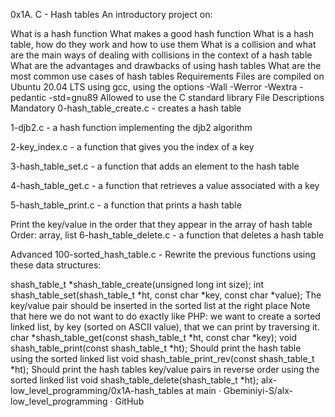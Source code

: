 0x1A. C - Hash tables
An introductory project on:

What is a hash function
What makes a good hash function
What is a hash table, how do they work and how to use them
What is a collision and what are the main ways of dealing with collisions in the context of a hash table
What are the advantages and drawbacks of using hash tables
What are the most common use cases of hash tables
Requirements
Files are compiled on Ubuntu 20.04 LTS using gcc, using the options -Wall -Werror -Wextra -pedantic -std=gnu89
Allowed to use the C standard library
File Descriptions
Mandatory
0-hash_table_create.c - creates a hash table

1-djb2.c - a hash function implementing the djb2 algorithm

2-key_index.c - a function that gives you the index of a key

3-hash_table_set.c - a function that adds an element to the hash table

4-hash_table_get.c - a function that retrieves a value associated with a key

5-hash_table_print.c - a function that prints a hash table

Print the key/value in the order that they appear in the array of hash table
Order: array, list
6-hash_table_delete.c - a function that deletes a hash table

Advanced
100-sorted_hash_table.c - Rewrite the previous functions using these data structures:

shash_table_t *shash_table_create(unsigned long int size);
int shash_table_set(shash_table_t *ht, const char *key, const char *value);
The key/value pair should be inserted in the sorted list at the right place
Note that here we do not want to do exactly like PHP: we want to create a sorted linked list, by key (sorted on ASCII value), that we can print by traversing it.
char *shash_table_get(const shash_table_t *ht, const char *key);
void shash_table_print(const shash_table_t *ht);
Should print the hash table using the sorted linked list
void shash_table_print_rev(const shash_table_t *ht);
Should print the hash tables key/value pairs in reverse order using the sorted linked list
void shash_table_delete(shash_table_t *ht);
alx-low_level_programming/0x1A-hash_tables at main · Gbeminiyi-S/alx-low_level_programming · GitHub
